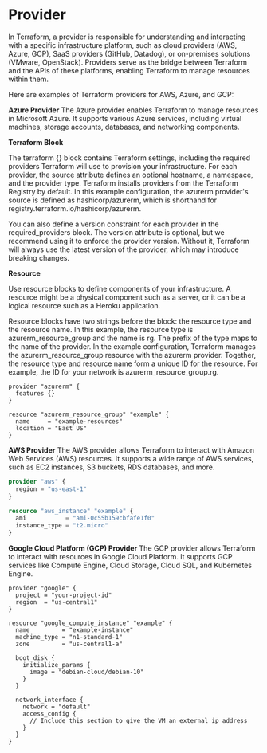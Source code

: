
# Provider

In Terraform, a provider is responsible for understanding and interacting with a specific infrastructure platform, such as cloud providers (AWS, Azure, GCP), SaaS providers (GitHub, Datadog), or on-premises solutions (VMware, OpenStack). Providers serve as the bridge between Terraform and the APIs of these platforms, enabling Terraform to manage resources within them.

Here are examples of Terraform providers for AWS, Azure, and GCP:

**Azure Provider**
The Azure provider enables Terraform to manage resources in Microsoft Azure. It supports various Azure services, including virtual machines, storage accounts, databases, and networking components.

**Terraform Block**

The terraform {} block contains Terraform settings, including the required providers Terraform will use to provision your infrastructure. For each provider, the source attribute defines an optional hostname, a namespace, and the provider type. Terraform installs providers from the Terraform Registry by default. In this example configuration, the azurerm provider's source is defined as hashicorp/azurerm, which is shorthand for registry.terraform.io/hashicorp/azurerm.

You can also define a version constraint for each provider in the required_providers block. The version attribute is optional, but we recommend using it to enforce the provider version. Without it, Terraform will always use the latest version of the provider, which may introduce breaking changes.

**Resource**

Use resource blocks to define components of your infrastructure. A resource might be a physical component such as a server, or it can be a logical resource such as a Heroku application.

Resource blocks have two strings before the block: the resource type and the resource name. In this example, the resource type is azurerm_resource_group and the name is rg. The prefix of the type maps to the name of the provider. In the example configuration, Terraform manages the azurerm_resource_group resource with the azurerm provider. Together, the resource type and resource name form a unique ID for the resource. For example, the ID for your network is azurerm_resource_group.rg.

```
provider "azurerm" {
  features {}
}

resource "azurerm_resource_group" "example" {
  name     = "example-resources"
  location = "East US"
}

```

**AWS Provider**
The AWS provider allows Terraform to interact with Amazon Web Services (AWS) resources. It supports a wide range of AWS services, such as EC2 instances, S3 buckets, RDS databases, and more.

```terraform 
provider "aws" {
  region = "us-east-1"
}

resource "aws_instance" "example" {
  ami           = "ami-0c55b159cbfafe1f0"
  instance_type = "t2.micro"
}

```

**Google Cloud Platform (GCP) Provider**
The GCP provider allows Terraform to interact with resources in Google Cloud Platform. It supports GCP services like Compute Engine, Cloud Storage, Cloud SQL, and Kubernetes Engine.

```
provider "google" {
  project = "your-project-id"
  region  = "us-central1"
}

resource "google_compute_instance" "example" {
  name         = "example-instance"
  machine_type = "n1-standard-1"
  zone         = "us-central1-a"

  boot_disk {
    initialize_params {
      image = "debian-cloud/debian-10"
    }
  }

  network_interface {
    network = "default"
    access_config {
      // Include this section to give the VM an external ip address
    }
  }
}

```
